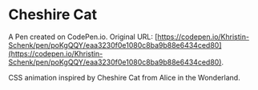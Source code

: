 # Cheshire Cat

A Pen created on CodePen.io. Original URL: [https://codepen.io/Khristin-Schenk/pen/poKgQQY/eaa3230f0e1080c8ba9b88e6434ced80](https://codepen.io/Khristin-Schenk/pen/poKgQQY/eaa3230f0e1080c8ba9b88e6434ced80).

CSS animation inspired by Cheshire Cat from Alice in the Wonderland. 